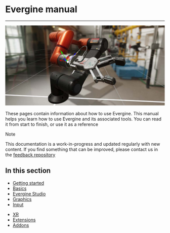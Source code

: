 # Evergine manual

---

![Manual](images/manual.jpg)

These pages contain information about how to use Evergine. This manual helps you learn how to use Evergine and its associated tools.
You can read it from start to finish, or use it as a reference

> [!Note]
> This documentation is a work-in-progress and updated regularly with new content. If you find something that can be improved, please contact us in the [feedback repository](https://github.com/evergineteam/Feedback)

## In this section

- [Getting started](get_started/index.md)
- [Basics](basics/index.md)
- [Evergine Studio](evergine_studio/index.md)
- [Graphics](graphics/index.md)
- [Input](input/index.md)
<!-- - [Audio](audio/index.md)
- [Animation](animation/index.md)
- [Physics](physics/index.md) -->
- [XR](xr/index.md)
- [Extensions](extensions/index.md)
- [Addons](addons/index.md)

